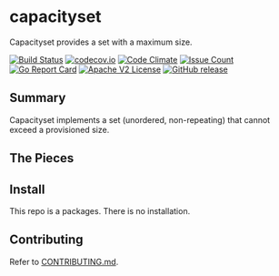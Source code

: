 # capacityset

Capacityset provides a set with a maximum size.

[![Build Status](https://travis-ci.com/xmidt-org/capacityset.svg?branch=master)](https://travis-ci.com/xmidt-org/capacityset)
[![codecov.io](http://codecov.io/github/xmidt-org/capacityset/coverage.svg?branch=master)](http://codecov.io/github/xmidt-org/capacityset?branch=master)
[![Code Climate](https://codeclimate.com/github/xmidt-org/capacityset/badges/gpa.svg)](https://codeclimate.com/github/xmidt-org/capacityset)
[![Issue Count](https://codeclimate.com/github/xmidt-org/capacityset/badges/issue_count.svg)](https://codeclimate.com/github/xmidt-org/capacityset)
[![Go Report Card](https://goreportcard.com/badge/github.com/xmidt-org/capacityset)](https://goreportcard.com/report/github.com/xmidt-org/capacityset)
[![Apache V2 License](http://img.shields.io/badge/license-Apache%20V2-blue.svg)](https://github.com/xmidt-org/capacityset/blob/master/LICENSE)
[![GitHub release](https://img.shields.io/github/release/xmidt-org/capacityset.svg)](CHANGELOG.md)

## Summary

Capacityset implements a set (unordered, non-repeating) that cannot exceed a 
provisioned size.

## The Pieces

## Install
This repo is a packages.  There is no installation.

## Contributing
Refer to [CONTRIBUTING.md](CONTRIBUTING.md).
